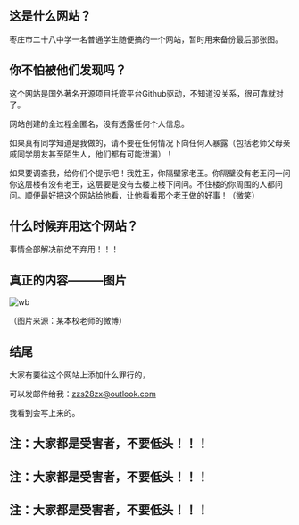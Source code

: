 ## 这是什么网站？

枣庄市二十八中学一名普通学生随便搞的一个网站，暂时用来备份最后那张图。

## 你不怕被他们发现吗？

这个网站是国外著名开源项目托管平台Github驱动，不知道没关系，很可靠就对了。

网站创建的全过程全匿名，没有透露任何个人信息。

如果真有同学知道是我做的，请不要在任何情况下向任何人暴露（包括老师父母亲戚同学朋友甚至陌生人，他们都有可能泄漏）！

如果要调查我，给你们个提示吧！我姓王，你隔壁家老王。你隔壁没有老王问一问你这层楼有没有老王，这层要是没有去楼上楼下问问。不住楼的你周围的人都问问。顺便最好把这个网站给他看，让他看看那个老王做的好事！（微笑）

## 什么时候弃用这个网站？

事情全部解决前绝不弃用！！！

## 真正的内容———图片

![wb](https://thumbsnap.com/i/rA58NVJW.jpg)

（图片来源：某本校老师的微博）

## 结尾

大家有要往这个网站上添加什么罪行的，

可以发邮件给我：zzs28zx@outlook.com

我看到会写上来的。

## 注：大家都是受害者，不要低头！！！
## 注：大家都是受害者，不要低头！！！
## 注：大家都是受害者，不要低头！！！
